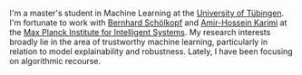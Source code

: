 I'm a master's student in Machine Learning at the
[University of Tübingen](https://uni-tuebingen.de/en/faculties/faculty-of-science/departments/computer-science/research/#c780447).
I'm fortunate to work with
[Bernhard Schölkopf](https://is.mpg.de/~bs) and
[Amir-Hossein Karimi](https://sites.google.com/view/amirhkarimi)
at the [Max Planck Institute for Intelligent Systems](https://is.mpg.de/).
My research interests broadly lie in the area of trustworthy machine learning, particularly in relation to model explainability and robustness.
Lately, I have been focusing on algorithmic recourse.
